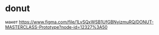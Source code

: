 # donut
макет https://www.figma.com/file/1LvSQxWSB1UfGBNyizmuRQ/DONUT-MASTERCLASS-Prototype?node-id=12327%3A50
